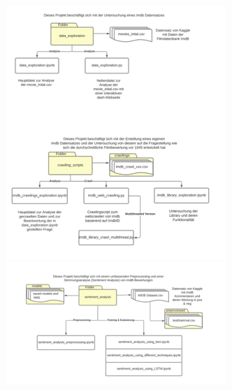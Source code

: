 
<img src="plots/data_exploration.svg">
<img src="plots/crawling_scripts.svg">
<img src="plots/sentiment_analysis.svg">